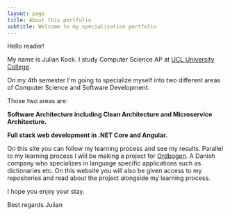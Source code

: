 ```yaml
---
layout: page
title: About this portfolio
subtitle: Welcome to my specialisation portfolio
---
```


Hello reader!

My name is Julian Kock. I study Computer Science AP at [UCL University College](https://www.ucl.dk/international).

On my 4th semester I'm going to specialize myself into two different areas of Computer Science and Software Development.

Those two areas are:

**Software Architecture including Clean Architecture and Microservice Architecture.**

**Full stack web development in .NET Core and Angular.**

On this site you can follow my learning process and see my results. Parallel to my learning process I will be making a project for [Ordbogen](https://www.ordbogen.com/). A Danish company who specializes in language specific applications such as dictionaries etc. On this website you will also be given access to my repositories and read about the project alongside my learning process.

I hope you enjoy your stay.

Best regards
Julian
